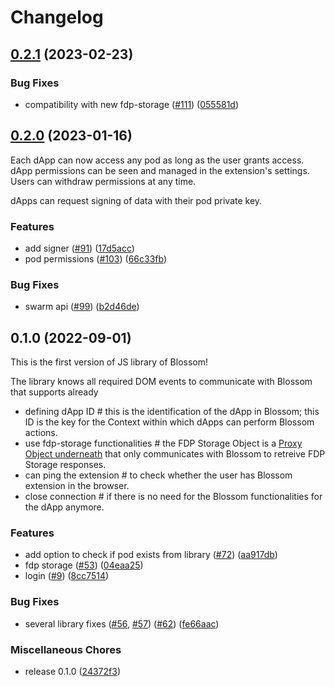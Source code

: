 # Changelog

## [0.2.1](https://github.com/fairDataSociety/blossom/compare/blossom-lib-v0.2.0...blossom-lib-v0.2.1) (2023-02-23)


### Bug Fixes

* compatibility with new fdp-storage ([#111](https://github.com/fairDataSociety/blossom/issues/111)) ([055581d](https://github.com/fairDataSociety/blossom/commit/055581dff51ba8b5a15bc758b73faa23c6f3efa5))

## [0.2.0](https://github.com/fairDataSociety/blossom/compare/blossom-lib-v0.1.0...blossom-lib-v0.2.0) (2023-01-16)

Each dApp can now access any pod as long as the user grants access. dApp permissions can be seen and managed
in the extension's settings. Users can withdraw permissions at any time.

dApps can request signing of data with their pod private key.

### Features

- add signer ([#91](https://github.com/fairDataSociety/blossom/issues/91))
  ([17d5acc](https://github.com/fairDataSociety/blossom/commit/17d5acc20755756a127258e3166948241ff80f2d))
- pod permissions ([#103](https://github.com/fairDataSociety/blossom/issues/103))
  ([66c33fb](https://github.com/fairDataSociety/blossom/commit/66c33fbe872159e88a20a8b8c1bf5d0c089acd34))

### Bug Fixes

- swarm api ([#99](https://github.com/fairDataSociety/blossom/issues/99))
  ([b2d46de](https://github.com/fairDataSociety/blossom/commit/b2d46dea9b1186d170661b9e926a59fc81f308fd))

## 0.1.0 (2022-09-01)

This is the first version of JS library of Blossom!

The library knows all required DOM events to communicate with Blossom that supports already

- defining dApp ID # this is the identification of the dApp in Blossom; this ID is the key for the Context
  within which dApps can perform Blossom actions.
- use fdp-storage functionalities # the FDP Storage Object is a
  [Proxy Object underneath](https://github.com/fairDataSociety/blossom/issues/19) that only communicates with
  Blossom to retreive FDP Storage responses.
- can ping the extension # to check whether the user has Blossom extension in the browser.
- close connection # if there is no need for the Blossom functionalities for the dApp anymore.

### Features

- add option to check if pod exists from library ([#72](https://github.com/fairDataSociety/blossom/issues/72))
  ([aa917db](https://github.com/fairDataSociety/blossom/commit/aa917db701cbf6f4d7771d7cc7adbf014790a479))
- fdp storage ([#53](https://github.com/fairDataSociety/blossom/issues/53))
  ([04eaa25](https://github.com/fairDataSociety/blossom/commit/04eaa250ed2823067001f8a923d3db74c10f426d))
- login ([#9](https://github.com/fairDataSociety/blossom/issues/9))
  ([8cc7514](https://github.com/fairDataSociety/blossom/commit/8cc75140e38bc341d2c6edaa7bf4203500d35e22))

### Bug Fixes

- several library fixes ([#56](https://github.com/fairDataSociety/blossom/issues/56),
  [#57](https://github.com/fairDataSociety/blossom/issues/57))
  ([#62](https://github.com/fairDataSociety/blossom/issues/62))
  ([fe66aac](https://github.com/fairDataSociety/blossom/commit/fe66aac75528684017fd7e74a735af5011d07f91))

### Miscellaneous Chores

- release 0.1.0
  ([24372f3](https://github.com/fairDataSociety/blossom/commit/24372f31cf9237902129ca9ed2e0588423e0cb9e))
